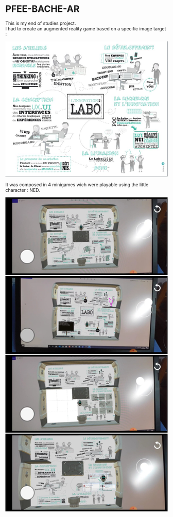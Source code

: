 # PFEE-BACHE-AR
 
This is my end of studies project.  
I had to create an augmented reality game based on a specific image target :   

![alt text](https://github.com/Armand-B/PFEE-BACHE-AR/blob/master/bache%20ar.JPG)  

It was composed in 4 minigames wich were playable using the little character : NED.  

![alt text](https://github.com/Armand-B/PFEE-BACHE-AR/blob/master/118692217_327114735008942_8281494828083488728_n.jpg)  
![alt text](https://github.com/Armand-B/PFEE-BACHE-AR/blob/master/118729116_690136564906391_471455312679394978_n.jpg)  
![alt text](https://github.com/Armand-B/PFEE-BACHE-AR/blob/master/118627585_303250354299350_6486752438399268458_n.jpg)  
![alt text](https://github.com/Armand-B/PFEE-BACHE-AR/blob/master/118458957_3447824398605963_660270417356959635_n.jpg)  

